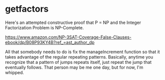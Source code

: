 # getfactors

Here's an attempted constructive proof that P = NP and the Integer Factorization Problem is NP-Complete.

https://www.amazon.com/NP-3SAT-Coverage-False-Clauses-ebook/dp/B08P93KY4B?ref_=ast_author_dp

All that somebody needs to do is fix the manageIncrement function so that it takes advantage of the regular repeating patterns. Basically, anytime you recognize that a pattern of jumps repeats itself, just repeat the jump that eventually follows. That person may be me one day, but for now, I'm whipped.
